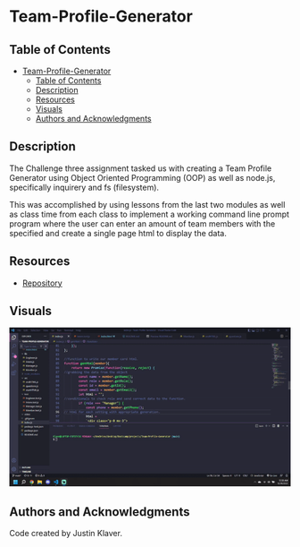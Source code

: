 # Team-Profile-Generator

## Table of Contents

- [Team-Profile-Generator](#team-profile-generator)
  - [Table of Contents](#table-of-contents)
  - [Description](#description)
  - [Resources](#resources)
  - [Visuals](#visuals)
  - [Authors and Acknowledgments](#authors-and-acknowledgments)

## Description

The Challenge three assignment tasked us with creating a Team Profile Generator using Object Oriented Programming (OOP) as well as node.js, specifically inquirery and fs (filesystem).

This was accomplished by using lessons from the last two modules as well as class time from each class to implement a working command line prompt program where the user can enter an amount of team members with the specified and create a single page html to display the data.

## Resources

- [Repository](https://github.com/Jklaver91/Team-Profile-Generator)

## Visuals

![Team Generator Video](./video/Team-Profile-Generator-Gif.gif)

## Authors and Acknowledgments

Code created by Justin Klaver.